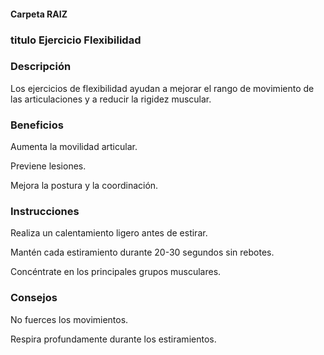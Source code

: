 #### Carpeta RAIZ 


### titulo Ejercicio Flexibilidad

### Descripción

Los ejercicios de flexibilidad ayudan a mejorar el rango de movimiento de las articulaciones y a reducir la rigidez muscular.


### Beneficios
Aumenta la movilidad articular.

Previene lesiones.

Mejora la postura y la coordinación.

### Instrucciones
Realiza un calentamiento ligero antes de estirar.

Mantén cada estiramiento durante 20-30 segundos sin rebotes.

Concéntrate en los principales grupos musculares.

### Consejos
No fuerces los movimientos.

Respira profundamente durante los estiramientos.

